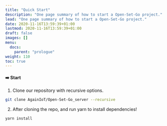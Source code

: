 ```yaml
---
title: "Quick Start"
description: "One page summary of how to start a Open-Set-Go project."
lead: "One page summary of how to start a Open-Set-Go project."
date: 2020-11-16T13:59:39+01:00
lastmod: 2020-11-16T13:59:39+01:00
draft: false
images: []
menu:
  docs:
    parent: "prologue"
weight: 110
toc: true
---
```


#### ➡️ Start
1. Clone our repository with recursive options.
```bash
git clone AgainIoT/Open-Set-Go_server --recursive
```

2. After cloning the repo, and run yarn to install dependencies!
```bash
yarn install
```